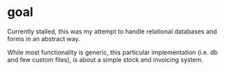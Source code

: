 # goal
Currently stalled, this was my attempt to handle relational databases and forms in an abstract way.

While most functionality is generic, this particular implementation (i.e. db and few custom files), is about a simple stock and invoicing system.

